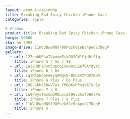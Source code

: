 ```yaml
---
layout: produk-casinghp
title: Breaking Bad Spicy Chicken iPhone Case
categories: apple

# Produk
product-title: Breaking Bad Spicy Chicken iPhone Case
harga: 90000
sku: hn-3992
image-drive: 11WVUBwsMQV798Puzk01eBc4ped27DegP
gallery:
  - url: 127onbKEuaIVpwvmEskGQ3CW1Fjd6rStg
    title: iPhone 5 / 5s / SE
  - url: 1W32HdFa7sml0pcqIXKUOcEZef6AYqyri
    title: iPhone 6 / 6s
  - url: 1qzRl5EqGFeByq9NqnO-Bbk24YPOD7BQ4
    title: iPhone 6 Plus / 6s Plus
  - url: 1U8LGkhZ60wV7yX_FM6DKshPxgVATe-1y
    title: iPhone 7 / 8
  - url: 1u9PDysTwsCmdMQuxcd596vohu4QHAlPa
    title: iPhone 7 Plus / 8 Plus
  - url: 11WVUBwsMQV798Puzk01eBc4ped27DegP
    title: iPhone X
---
```

